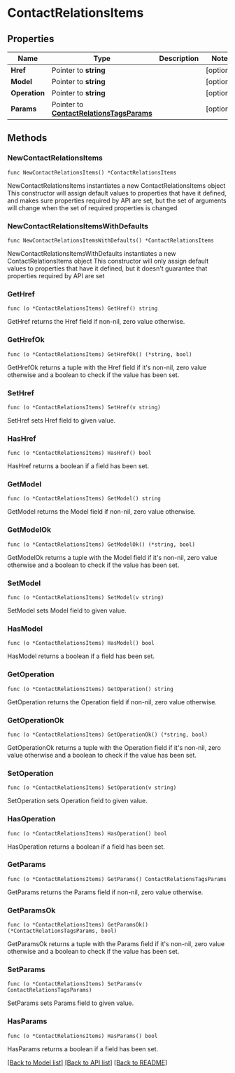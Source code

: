 # ContactRelationsItems

## Properties

Name | Type | Description | Notes
------------ | ------------- | ------------- | -------------
**Href** | Pointer to **string** |  | [optional] 
**Model** | Pointer to **string** |  | [optional] 
**Operation** | Pointer to **string** |  | [optional] 
**Params** | Pointer to [**ContactRelationsTagsParams**](ContactRelationsTagsParams.md) |  | [optional] 

## Methods

### NewContactRelationsItems

`func NewContactRelationsItems() *ContactRelationsItems`

NewContactRelationsItems instantiates a new ContactRelationsItems object
This constructor will assign default values to properties that have it defined,
and makes sure properties required by API are set, but the set of arguments
will change when the set of required properties is changed

### NewContactRelationsItemsWithDefaults

`func NewContactRelationsItemsWithDefaults() *ContactRelationsItems`

NewContactRelationsItemsWithDefaults instantiates a new ContactRelationsItems object
This constructor will only assign default values to properties that have it defined,
but it doesn't guarantee that properties required by API are set

### GetHref

`func (o *ContactRelationsItems) GetHref() string`

GetHref returns the Href field if non-nil, zero value otherwise.

### GetHrefOk

`func (o *ContactRelationsItems) GetHrefOk() (*string, bool)`

GetHrefOk returns a tuple with the Href field if it's non-nil, zero value otherwise
and a boolean to check if the value has been set.

### SetHref

`func (o *ContactRelationsItems) SetHref(v string)`

SetHref sets Href field to given value.

### HasHref

`func (o *ContactRelationsItems) HasHref() bool`

HasHref returns a boolean if a field has been set.

### GetModel

`func (o *ContactRelationsItems) GetModel() string`

GetModel returns the Model field if non-nil, zero value otherwise.

### GetModelOk

`func (o *ContactRelationsItems) GetModelOk() (*string, bool)`

GetModelOk returns a tuple with the Model field if it's non-nil, zero value otherwise
and a boolean to check if the value has been set.

### SetModel

`func (o *ContactRelationsItems) SetModel(v string)`

SetModel sets Model field to given value.

### HasModel

`func (o *ContactRelationsItems) HasModel() bool`

HasModel returns a boolean if a field has been set.

### GetOperation

`func (o *ContactRelationsItems) GetOperation() string`

GetOperation returns the Operation field if non-nil, zero value otherwise.

### GetOperationOk

`func (o *ContactRelationsItems) GetOperationOk() (*string, bool)`

GetOperationOk returns a tuple with the Operation field if it's non-nil, zero value otherwise
and a boolean to check if the value has been set.

### SetOperation

`func (o *ContactRelationsItems) SetOperation(v string)`

SetOperation sets Operation field to given value.

### HasOperation

`func (o *ContactRelationsItems) HasOperation() bool`

HasOperation returns a boolean if a field has been set.

### GetParams

`func (o *ContactRelationsItems) GetParams() ContactRelationsTagsParams`

GetParams returns the Params field if non-nil, zero value otherwise.

### GetParamsOk

`func (o *ContactRelationsItems) GetParamsOk() (*ContactRelationsTagsParams, bool)`

GetParamsOk returns a tuple with the Params field if it's non-nil, zero value otherwise
and a boolean to check if the value has been set.

### SetParams

`func (o *ContactRelationsItems) SetParams(v ContactRelationsTagsParams)`

SetParams sets Params field to given value.

### HasParams

`func (o *ContactRelationsItems) HasParams() bool`

HasParams returns a boolean if a field has been set.


[[Back to Model list]](../README.md#documentation-for-models) [[Back to API list]](../README.md#documentation-for-api-endpoints) [[Back to README]](../README.md)


